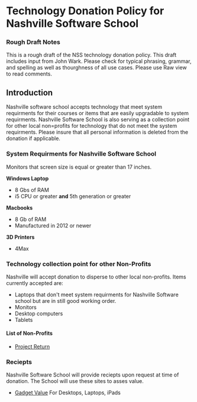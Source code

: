 # Technology Donation Policy for Nashville Software School

### Rough Draft Notes
This is a rough draft of the NSS technology donation policy. This draft includes input from John Wark. Please check for typical phrasing, grammar, and spelling as well as thourghness of all use cases. Please use Raw view to read comments.

## Introduction
Nashville software school accepts technology that meet system requirments for their courses or items that are easily upgradable to system requirments. Nashville Software School is also serving as a collection point for other local non=profits for technology that do not meet the system requirments. Please insure that all personal information is deleted from the donation if applicable. 

### System Requirments for Nashville Software School

Monitors that screen size is equal or greater than 17 inches.
<!--For Demo Day-->

**Windows Laptop**
* 8 Gbs of RAM
* i5 CPU or greater **and** 5th generation or greater

**Macbooks**
* 8 Gb of RAM
* Manufactured in 2012 or newer
<!-- Macbooks with 16 Gb of RAM and newer than 2012 should be reserved for C# and .NET students-->

**3D Printers**
* 4Max
<!--Jeremiah doesn't know it yet but he really needs a 3D printer-->

### Technology collection point for other Non-Profits
Nashville will accept donation to disperse to other local non-profits. Items currently accepted are:
* Laptops that don't meet system requirments for Nashville Software school but are in still good working order.
* Monitors
* Desktop computers
* Tablets

#### List of Non-Profits
* [Project Return](https://www.projectreturninc.org/ "Project Return")
<!--Feel Free to suggest or Add any other local non profits that are in need-->

### Reciepts
Nashville Software School will provide reciepts upon request at time of donation. The School will use these sites to asses value.

* [Gadget Value](https://www.gadgetvalue.com/ "Gadget Value") For Desktops, Laptops, iPads


